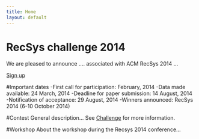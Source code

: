 ```yaml
---
title: Home
layout: default
---
```



<div class="well jumbotron">
    <h1>RecSys challenge 2014</h1>
        <p class="lead">We are pleased to announce .... associated with ACM RecSys 2014 ...</p>
        <p><a class="btn btn-lg btn-success" href="#" role="button">Sign up</a></p>
</div>

#Important dates
-First call for participation: February, 2014
-Data made available: 24 March, 2014
-Deadline for paper submission: 14 August, 2014
-Notification of acceptance: 29 August, 2014
-Winners announced: RecSys 2014 (6-10 October 2014)

#Contest
General description... See [Challenge](/challenge/) for more information.

#Workshop
About the workshop during the Recsys 2014 conference...
